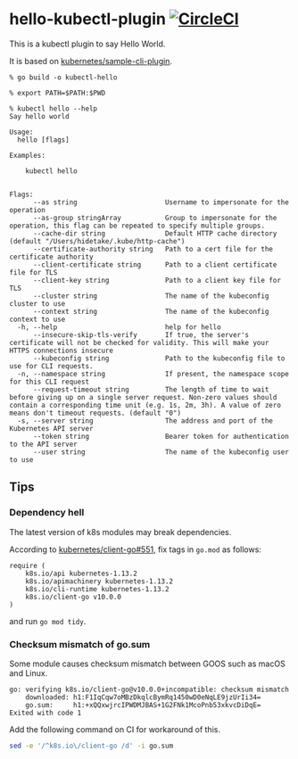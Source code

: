 # hello-kubectl-plugin [![CircleCI](https://circleci.com/gh/int128/hello-kubectl-plugin.svg?style=shield)](https://circleci.com/gh/int128/hello-kubectl-plugin)

This is a kubectl plugin to say Hello World.

It is based on [kubernetes/sample-cli-plugin](https://github.com/kubernetes/sample-cli-plugin).


```
% go build -o kubectl-hello

% export PATH=$PATH:$PWD

% kubectl hello --help
Say hello world

Usage:
  hello [flags]

Examples:

	kubectl hello


Flags:
      --as string                      Username to impersonate for the operation
      --as-group stringArray           Group to impersonate for the operation, this flag can be repeated to specify multiple groups.
      --cache-dir string               Default HTTP cache directory (default "/Users/hidetake/.kube/http-cache")
      --certificate-authority string   Path to a cert file for the certificate authority
      --client-certificate string      Path to a client certificate file for TLS
      --client-key string              Path to a client key file for TLS
      --cluster string                 The name of the kubeconfig cluster to use
      --context string                 The name of the kubeconfig context to use
  -h, --help                           help for hello
      --insecure-skip-tls-verify       If true, the server's certificate will not be checked for validity. This will make your HTTPS connections insecure
      --kubeconfig string              Path to the kubeconfig file to use for CLI requests.
  -n, --namespace string               If present, the namespace scope for this CLI request
      --request-timeout string         The length of time to wait before giving up on a single server request. Non-zero values should contain a corresponding time unit (e.g. 1s, 2m, 3h). A value of zero means don't timeout requests. (default "0")
  -s, --server string                  The address and port of the Kubernetes API server
      --token string                   Bearer token for authentication to the API server
      --user string                    The name of the kubeconfig user to use
```


## Tips

### Dependency hell

The latest version of k8s modules may break dependencies.

According to [kubernetes/client-go#551](https://github.com/kubernetes/client-go/issues/551),
fix tags in `go.mod` as follows:

```
require (
	k8s.io/api kubernetes-1.13.2
	k8s.io/apimachinery kubernetes-1.13.2
	k8s.io/cli-runtime kubernetes-1.13.2
	k8s.io/client-go v10.0.0
)
```

and run `go mod tidy`.


### Checksum mismatch of go.sum

Some module causes checksum mismatch between GOOS such as macOS and Linux.

```
go: verifying k8s.io/client-go@v10.0.0+incompatible: checksum mismatch
	downloaded: h1:F1IqCqw7oMBzDkqlcBymRq1450wD0eNqLE9jzUrIi34=
	go.sum:     h1:+xQQxwjrcIPWDMJBAS+1G2FNk1McoPnb53xkvcDiDqE=
Exited with code 1
```

Add the following command on CI for workaround of this.

```sh
sed -e '/^k8s.io\/client-go /d' -i go.sum
```
